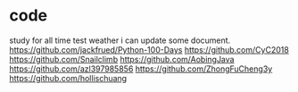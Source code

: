 # code
study for all time
test weather i can update some document.
https://github.com/jackfrued/Python-100-Days
https://github.com/CyC2018
https://github.com/Snailclimb
https://github.com/AobingJava
https://github.com/azl397985856
https://github.com/ZhongFuCheng3y
https://github.com/hollischuang
